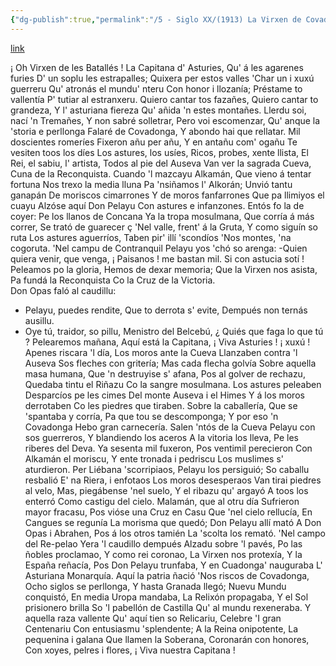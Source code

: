 ```yaml
---
{"dg-publish":true,"permalink":"/5 - Siglo XX/(1913) La Virxen de Covadonga/","tags":["#Siglo_20","a1913","central","Francisco_González_Prieto","escrito","Gijón","poema"]}
---
```


[link](https://asturies.com/cavedaynava/virxen.txt)

 ¡ Oh Virxen de les Batallés !
La Capitana d' Asturies,
Qu' á les agarenes furies
D' un soplu les estrapalles;
Quixera per estos valles
'Char un i xuxú guerreru
Qu' atronás el mundu' nteru
Con honor i llozanía;
Préstame to vallentía
P' tutiar al estranxeru.
Quiero cantar tos fazañes,
Quiero cantar to grandeza,
Y l' asturiana fiereza
Qu' añida 'n estes montañes.
Llerdu soi, nací 'n Tremañes,
Y non sabré solletrar,
Pero voi escomenzar,
Qu' anque la 'storia e perllonga
Falaré de Covadonga,
Y abondo hai que rellatar.
Mil doscientes romeríes
Fixeron añu per añu,
Y en antañu com' ogañu 
Te vesiten toos los díes
Los astures, los usíes, 
Ricos, probes, xente llista,
El Rei, el sabiu, l' artista,
Todos al pie del Auseva 
Van ver la sagrada Cueva, 
Cuna de la Reconquista.
Cuando 'l mazcayu Alkamán,
Que vieno á tentar fortuna
Nos trexo la media lluna
Pa 'nsiñamos l' Alkorán;
Unvió tantu ganapán
De moriscos cimarrones
Y de moros fanfarrones
Que pa llimiyos el cuayu 
Alzóse aquí Don Pelayu 
Con astures e infanzones.
Entós fo la de coyer: 
Pe los llanos de Concana 
Ya la tropa mosulmana, 
Que corría á más correr, 
Se trató de guarecer ç
'Nel valle, frent' á la Gruta, 
Y como siguín so ruta 
Los astures aguerríos, 
Taben pir' illí 'scondíos 
'Nos montes, 'na cogoruta.
'Nel campu de Contranquil
Pelayu yos 'chó so arenga: 
-Quien quiera venir, que venga, 
¡ Paisanos ! me bastan mil. 
Si con astucia sotí ! 
Peleamos po la gloria, 
Hemos de dexar memoria;
Que la Virxen nos asista,
Pa fundá la Reconquista 
Co la Cruz de la Victoria.  
Don Opas faló al caudillu: 
- Pelayu, puedes rendite, 
Que to derrota s' evite, 
Dempués non ternás ausillu. 
- Oye tú, traidor, so pillu, 
Menistro del Belcebú, 
¿ Quiés que faga lo que tú ? 
Pelearemos mañana, 
Aquí está la Capitana, 
¡ Viva Asturies ! ¡ xuxú !
Apenes riscara 'l día, 
Los moros ante la Cueva 
Llanzaben contra 'l Auseva 
Sos fleches con gritería; 
Mas cada flecha golvía 
Sobre aquella masa humana, 
Que 'n destruyise s' afana,
Pos al golver de rechazu, 
Quedaba tintu el Riñazu 
Co la sangre mosulmana.
Los astures peleaben 
Desparcíos pe les cimes 
Del monte Auseva i el Himes 
Y á los moros derrotaben 
Co les piedres que tiraben. 
Sobre la caballería, 
Que se 'spantaba y corría, 
Pa que tou se descomponga; 
Y por eso 'n Covadonga 
Hebo gran carnecería.
Salen 'ntós de la Cueva 
Pelayu con sos guerreros, 
Y blandiendo los aceros 
A la vitoria los lleva, 
Pe les riberes del Deva. 
Ya sesenta mil fuxeron, 
Pos ventimil perecieron 
Con Alkamán el moriscu, 
Y ente tronada i pedriscu 
Los muslimes s' aturdieron.
Per Liébana 'scorripiaos, 
Pelayu los persiguió; 
So caballu resbalió 
E' na Riera, i enfotaos 
Los moros desesperaos 
Van tirai piedres al velo, 
Mas, piegábense 'nel suelo, 
Y el ribazu qu' argayó 
A toos los enterró 
Como castigu del cielo.
Malamán, que al otru día 
Sufrieron mayor fracasu, 
Pos vióse una Cruz en Casu 
Que 'nel cielo rellucía, 
En Cangues se regunía 
La morisma que quedó; 
Don Pelayu allí mató 
A Don Opas i Abrahen, 
Pos á los otros tamién 
La 'scolta los remató.
'Nel campo del Re-pelao 
Yera 'l caudillo dempués 
Alzadu sobre 'l pavés,
 Po las ñobles proclamao,
 Y como rei coronao,
 La Virxen nos protexía,
 Y la España reñacía,
 Pos Don Pelayu trunfaba,
 Y en Cuadonga' nauguraba
 L' Asturiana Monarquía.
 Aquí la patria ñació
 'Nos riscos de Covadonga,
 Ocho siglos se perllonga,
 Y hasta Granada llegó;
 Nuevu Mundu conquistó,
 En media Uropa mandaba,
 La Relixón propagaba,
 Y el Sol prisionero brilla
 So 'l pabellón de Castilla
 Qu' al mundu rexeneraba.
 Y aquella raza vallente
 Qu' aquí tien so Relicariu,
 Celebre 'I gran Centenariu
 Con entusiasmu 'splendente;
 A la Reina onipotente,
 La pequenina i galana
 Que llamen la Soberana,
 Coronarán con honores,
 Con xoyes, pelres i flores,
 ¡ Viva nuestra Capitana !